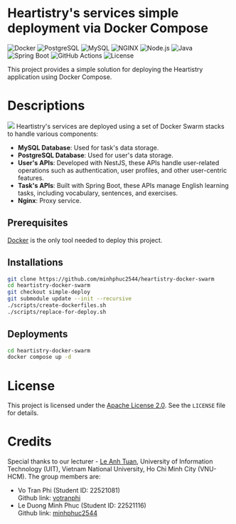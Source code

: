 # Heartistry's services simple deployment via Docker Compose

![Docker](https://img.shields.io/badge/docker-ready-blue?logo=docker)
![PostgreSQL](https://img.shields.io/badge/PostgreSQL-v13.5-blue?logo=postgresql)
![MySQL](https://img.shields.io/badge/MySQL-Latest-blue?logo=mysql)
![NGINX](https://img.shields.io/badge/nginx-ready-brightgreen?logo=nginx)
![Node.js](https://img.shields.io/badge/Node.js-User--Service-brightgreen?logo=node.js)
![Java](https://img.shields.io/badge/Java-Task--Service-red?logo=java)
![Spring Boot](https://img.shields.io/badge/Spring%20Boot-Task--Service-green?logo=spring)
![GitHub Actions](https://img.shields.io/badge/GitHub%20Actions-CI/CD-blue?logo=githubactions)
![License](https://img.shields.io/github/license/minhphuc2544/heartistry-docker-swarm)

This project provides a simple solution for deploying the Heartistry application using Docker Compose.

# Descriptions
<image src="./deployment_model.svg"></input>
Heartistry's services are deployed using a set of Docker Swarm stacks to handle various components:
- **MySQL Database**: Used for task's data storage.
- **PostgreSQL Database**: Used for user's data storage.
- **User's APIs**: Developed with NestJS, these APIs handle user-related operations such as authentication, user profiles, and other user-centric features.
- **Task's APIs**: Built with Spring Boot, these APIs manage English learning tasks, including vocabulary, sentences, and exercises.
- **Nginx**: Proxy service.

## Prerequisites
[Docker](https://www.digitalocean.com/community/tutorials/how-to-install-and-use-docker-on-ubuntu-20-04) is the only tool needed to deploy this project.

## Installations
```bash
git clone https://github.com/minhphuc2544/heartistry-docker-swarm
cd heartistry-docker-swarm
git checkout simple-deploy
git submodule update --init --recursive
./scripts/create-dockerfiles.sh
./scripts/replace-for-deploy.sh
```

## Deployments
```bash
cd heartistry-docker-swarm
docker compose up -d
```

# License

This project is licensed under the [Apache License 2.0](LICENSE). See the `LICENSE` file for details.

# Credits
Special thanks to our lecturer - [Le Anh Tuan](https://github.com/tuan-devops), University of Information Technology (UIT), Vietnam National University, Ho Chi Minh City (VNU-HCM). The group members are:
- Vo Tran Phi (Student ID: 22521081)  
Github link: [votranphi](https://github.com/votranphi) 
- Le Duong Minh Phuc (Student ID: 22521116)  
Github link: [minhphuc2544](https://github.com/minhphuc2544)